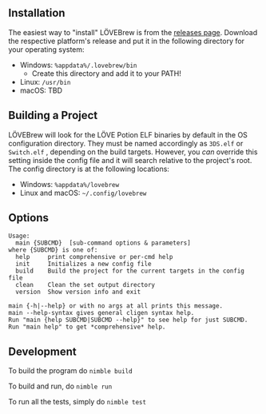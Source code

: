 ## Installation

The easiest way to "install" LÖVEBrew is from the [releases page](https://github.com/TurtleP/lovebrew/releases). Download the respective platform's release and put it in the following directory for your operating system:

* Windows: `%appdata%/.lovebrew/bin`
  + Create this directory and add it to your PATH!
* Linux: `/usr/bin`
* macOS: TBD

## Building a Project

LÖVEBrew will look for the LÖVE Potion ELF binaries by default in the OS configuration directory. They must be named accordingly as `3DS.elf` or `Switch.elf` , depending on the build targets.
However, you *can* override this setting inside the config file and it will search relative to the project's root. The config directory is at the following locations:

* Windows: `%appdata%/lovebrew`
* Linux and macOS: `~/.config/lovebrew`

## Options

```
Usage:
  main {SUBCMD}  [sub-command options & parameters]
where {SUBCMD} is one of:
  help     print comprehensive or per-cmd help
  init     Initializes a new config file
  build    Build the project for the current targets in the config file
  clean    Clean the set output directory
  version  Show version info and exit

main {-h|--help} or with no args at all prints this message.
main --help-syntax gives general cligen syntax help.
Run "main {help SUBCMD|SUBCMD --help}" to see help for just SUBCMD.
Run "main help" to get *comprehensive* help.
```

## Development

To build the program do `nimble build`

To build and run, do `nimble run`

To run all the tests, simply do `nimble test`
